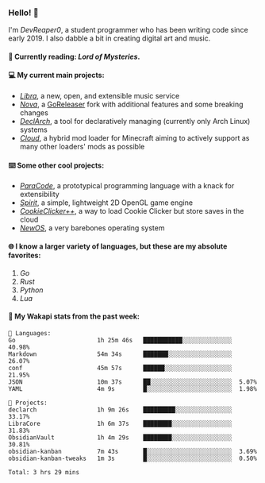 ### Hello! 👋

I'm _DevReaper0_, a student programmer who has been writing code since early 2019. I also dabble a bit in creating digital art and music.

#### 📖 Currently reading: *Lord of Mysteries*.

#### 💻 My current main projects:

-   _[Libra](https://github.com/LibraMusic)_, a new, open, and extensible music service
-   _[Nova](https://github.com/LibraMusic/Nova)_, a [GoReleaser](https://github.com/goreleaser/goreleaser) fork with additional features and some breaking changes
-   _[DeclArch](https://github.com/DevReaper0/declarch)_, a tool for declaratively managing (currently only Arch Linux) systems
-   _[Cloud](https://github.com/CloudLoaderMC/CloudLoader)_, a hybrid mod loader for Minecraft aiming to actively support as many other loaders' mods as possible

#### ⌨️ Some other cool projects:

-   _[ParaCode](https://github.com/ParaCodeLang/ParaCode)_, a prototypical programming language with a knack for extensibility
-   _[Spirit](https://gitlab.com/DevReaper0/SpiritEngine)_, a simple, lightweight 2D OpenGL game engine
-   _[CookieClicker++](https://github.com/DevReaper0/CookieClickerPlusPlus)_, a way to load Cookie Clicker but store saves in the cloud
-   _[NewOS](https://github.com/DevReaper0/NewOS)_, a very barebones operating system

#### 🌐 I know a larger variety of languages, but these are my absolute favorites:

1. _Go_
2. _Rust_
3. _Python_
4. _Lua_

#### 📡 My Wakapi stats from the past week:

```text
💾 Languages:
Go                       1h 25m 46s   ███████████░░░░░░░░░░░░░░  40.98%
Markdown                 54m 34s      ███████░░░░░░░░░░░░░░░░░░  26.07%
conf                     45m 57s      ██████░░░░░░░░░░░░░░░░░░░  21.95%
JSON                     10m 37s      ██░░░░░░░░░░░░░░░░░░░░░░░  5.07%
YAML                     4m 9s        █░░░░░░░░░░░░░░░░░░░░░░░░  1.98%

💼 Projects:
declarch                 1h 9m 26s    █████████░░░░░░░░░░░░░░░░  33.17%
LibraCore                1h 6m 37s    ████████░░░░░░░░░░░░░░░░░  31.83%
ObsidianVault            1h 4m 29s    ████████░░░░░░░░░░░░░░░░░  30.81%
obsidian-kanban          7m 43s       █░░░░░░░░░░░░░░░░░░░░░░░░  3.69%
obsidian-kanban-tweaks   1m 3s        █░░░░░░░░░░░░░░░░░░░░░░░░  0.50%

Total: 3 hrs 29 mins
```
